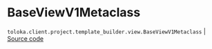 # BaseViewV1Metaclass
`toloka.client.project.template_builder.view.BaseViewV1Metaclass` | [Source code](https://github.com/Toloka/toloka-kit/blob/v1.2.2/src/client/project/template_builder/view.py#L37)


